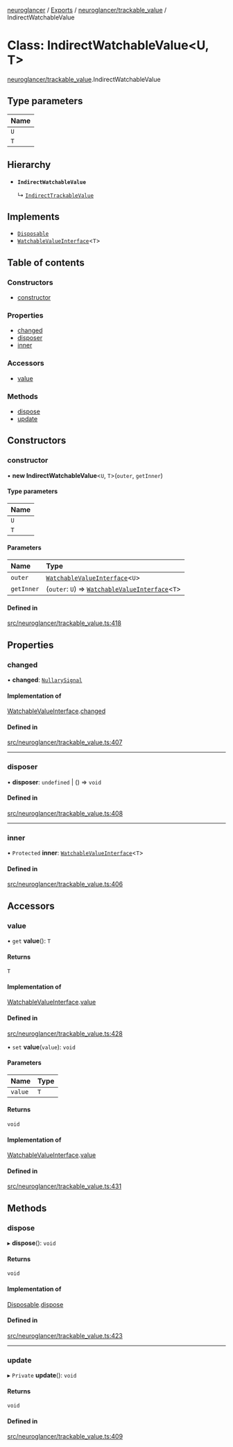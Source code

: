 [neuroglancer](../README.md) / [Exports](../modules.md) / [neuroglancer/trackable\_value](../modules/neuroglancer_trackable_value.md) / IndirectWatchableValue

# Class: IndirectWatchableValue<U, T\>

[neuroglancer/trackable_value](../modules/neuroglancer_trackable_value.md).IndirectWatchableValue

## Type parameters

| Name |
| :------ |
| `U` |
| `T` |

## Hierarchy

- **`IndirectWatchableValue`**

  ↳ [`IndirectTrackableValue`](neuroglancer_trackable_value.IndirectTrackableValue.md)

## Implements

- [`Disposable`](../interfaces/neuroglancer_util_disposable.Disposable.md)
- [`WatchableValueInterface`](../interfaces/neuroglancer_trackable_value.WatchableValueInterface.md)<`T`\>

## Table of contents

### Constructors

- [constructor](neuroglancer_trackable_value.IndirectWatchableValue.md#constructor)

### Properties

- [changed](neuroglancer_trackable_value.IndirectWatchableValue.md#changed)
- [disposer](neuroglancer_trackable_value.IndirectWatchableValue.md#disposer)
- [inner](neuroglancer_trackable_value.IndirectWatchableValue.md#inner)

### Accessors

- [value](neuroglancer_trackable_value.IndirectWatchableValue.md#value)

### Methods

- [dispose](neuroglancer_trackable_value.IndirectWatchableValue.md#dispose)
- [update](neuroglancer_trackable_value.IndirectWatchableValue.md#update)

## Constructors

### constructor

• **new IndirectWatchableValue**<`U`, `T`\>(`outer`, `getInner`)

#### Type parameters

| Name |
| :------ |
| `U` |
| `T` |

#### Parameters

| Name | Type |
| :------ | :------ |
| `outer` | [`WatchableValueInterface`](../interfaces/neuroglancer_trackable_value.WatchableValueInterface.md)<`U`\> |
| `getInner` | (`outer`: `U`) => [`WatchableValueInterface`](../interfaces/neuroglancer_trackable_value.WatchableValueInterface.md)<`T`\> |

#### Defined in

[src/neuroglancer/trackable_value.ts:418](https://github.com/ActiveBrainAtlas2/neuroglancer/blob/034b457d/src/neuroglancer/trackable_value.ts#L418)

## Properties

### changed

• **changed**: [`NullarySignal`](neuroglancer_util_signal.NullarySignal.md)

#### Implementation of

[WatchableValueInterface](../interfaces/neuroglancer_trackable_value.WatchableValueInterface.md).[changed](../interfaces/neuroglancer_trackable_value.WatchableValueInterface.md#changed)

#### Defined in

[src/neuroglancer/trackable_value.ts:407](https://github.com/ActiveBrainAtlas2/neuroglancer/blob/034b457d/src/neuroglancer/trackable_value.ts#L407)

___

### disposer

• **disposer**: `undefined` \| () => `void`

#### Defined in

[src/neuroglancer/trackable_value.ts:408](https://github.com/ActiveBrainAtlas2/neuroglancer/blob/034b457d/src/neuroglancer/trackable_value.ts#L408)

___

### inner

• `Protected` **inner**: [`WatchableValueInterface`](../interfaces/neuroglancer_trackable_value.WatchableValueInterface.md)<`T`\>

#### Defined in

[src/neuroglancer/trackable_value.ts:406](https://github.com/ActiveBrainAtlas2/neuroglancer/blob/034b457d/src/neuroglancer/trackable_value.ts#L406)

## Accessors

### value

• `get` **value**(): `T`

#### Returns

`T`

#### Implementation of

[WatchableValueInterface](../interfaces/neuroglancer_trackable_value.WatchableValueInterface.md).[value](../interfaces/neuroglancer_trackable_value.WatchableValueInterface.md#value)

#### Defined in

[src/neuroglancer/trackable_value.ts:428](https://github.com/ActiveBrainAtlas2/neuroglancer/blob/034b457d/src/neuroglancer/trackable_value.ts#L428)

• `set` **value**(`value`): `void`

#### Parameters

| Name | Type |
| :------ | :------ |
| `value` | `T` |

#### Returns

`void`

#### Implementation of

[WatchableValueInterface](../interfaces/neuroglancer_trackable_value.WatchableValueInterface.md).[value](../interfaces/neuroglancer_trackable_value.WatchableValueInterface.md#value)

#### Defined in

[src/neuroglancer/trackable_value.ts:431](https://github.com/ActiveBrainAtlas2/neuroglancer/blob/034b457d/src/neuroglancer/trackable_value.ts#L431)

## Methods

### dispose

▸ **dispose**(): `void`

#### Returns

`void`

#### Implementation of

[Disposable](../interfaces/neuroglancer_util_disposable.Disposable.md).[dispose](../interfaces/neuroglancer_util_disposable.Disposable.md#dispose)

#### Defined in

[src/neuroglancer/trackable_value.ts:423](https://github.com/ActiveBrainAtlas2/neuroglancer/blob/034b457d/src/neuroglancer/trackable_value.ts#L423)

___

### update

▸ `Private` **update**(): `void`

#### Returns

`void`

#### Defined in

[src/neuroglancer/trackable_value.ts:409](https://github.com/ActiveBrainAtlas2/neuroglancer/blob/034b457d/src/neuroglancer/trackable_value.ts#L409)
